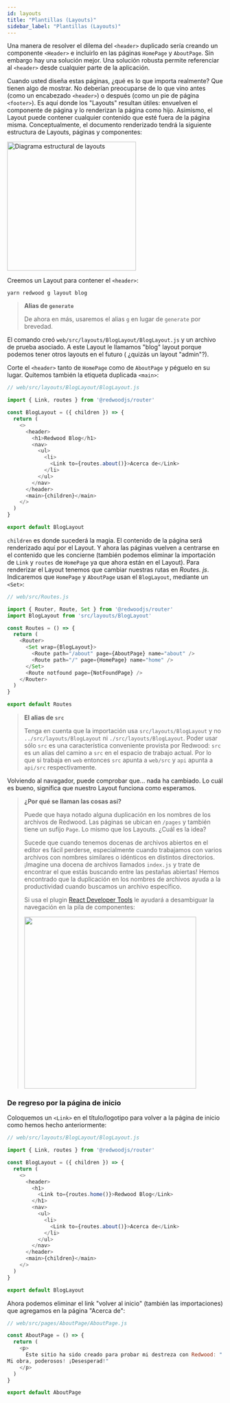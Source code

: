 ```yaml
---
id: layouts
title: "Plantillas (Layouts)"
sidebar_label: "Plantillas (Layouts)"
---
```


Una manera de resolver el dilema del `<header>` duplicado sería creando un componente `<Header>` e incluirlo en las páginas `HomePage` y `AboutPage`. Sin embargo hay una solución mejor. Una solución robusta permite referenciar al `<header>` desde cualquier parte de la aplicación.

Cuando usted diseña estas páginas, ¿qué es lo que importa realmente? Que tienen algo de mostrar. No deberían preocuparse de lo que vino antes (como un encabezado `<header>`) o después (como un pie de página `<footer>`). Es aquí donde los "Layouts" resultan útiles: envuelven el componente de página y lo renderizan la página como hijo. Asimismo, el Layout puede contener cualquier contenido que esté fuera de la página misma. Conceptualmente, el documento renderizado tendrá la siguiente estructura de Layouts, páginas y componentes:

<img src="https://user-images.githubusercontent.com/300/70486228-dc874500-1aa5-11ea-81d2-eab69eb96ec0.png" alt="Diagrama estructural de layouts" width="300" />

Creemos un Layout para contener el `<header>`:

    yarn redwood g layout blog

> **Alias de `generate`**
> 
> De ahora en más, usaremos el alias `g` en lugar de `generate` por brevedad.

El comando creó `web/src/layouts/BlogLayout/BlogLayout.js` y un archivo de prueba asociado. A este Layout le llamamos "blog" layout porque podemos tener otros layouts en el futuro ( ¿quizás un layout "admin"?).

Corte el `<header>` tanto de `HomePage` como de `AboutPage` y péguelo en su lugar. Quitemos también la etiqueta duplicada `<main>`:

```javascript {3,7-19}
// web/src/layouts/BlogLayout/BlogLayout.js

import { Link, routes } from '@redwoodjs/router'

const BlogLayout = ({ children }) => {
  return (
    <>
      <header>
        <h1>Redwood Blog</h1>
        <nav>
          <ul>
            <li>
              <Link to={routes.about()}>Acerca de</Link>
            </li>
          </ul>
        </nav>
      </header>
      <main>{children}</main>
    </>
  )
}

export default BlogLayout
```

`children` es donde sucederá la magia. El contenido de la página será renderizado aquí por el Layout. Y ahora las páginas vuelven a centrarse en el contenido que les concierne (también podemos eliminar la importación de `Link` y `routes` de `HomePage` ya que ahora están en el Layout). Para renderizar el Layout tenemos que cambiar nuestras rutas en *Routes. js*. Indicaremos que `HomePage` y `AboutPage` usan el `BlogLayout`, mediante un `<Set>`:

```javascript {3,4,9-12}
// web/src/Routes.js

import { Router, Route, Set } from '@redwoodjs/router'
import BlogLayout from 'src/layouts/BlogLayout'

const Routes = () => {
  return (
    <Router>
      <Set wrap={BlogLayout}>
        <Route path="/about" page={AboutPage} name="about" />
        <Route path="/" page={HomePage} name="home" />
      </Set>
      <Route notfound page={NotFoundPage} />
    </Router>
  )
}

export default Routes
```

> **El alias de `src`**
> 
> Tenga en cuenta que la importación usa `src/layouts/BlogLayout` y no `../src/layouts/BlogLayout` ni `./src/layouts/BlogLayout`. Poder usar sólo `src` es una característica conveniente provista por Redwood: `src` es un alias del camino a `src` en el espacio de trabajo actual. Por lo que si trabaja en `web` entonces `src` apunta a `web/src` y `api` apunta a `api/src` respectivamente.

Volviendo al navagador, puede comprobar que... nada ha cambiado. Lo cuál es bueno, significa que nuestro Layout funciona como esperamos.

> **¿Por qué se llaman las cosas así?**
> 
> Puede que haya notado alguna duplicación en los nombres de los archivos de Redwood. Las páginas se ubican en `/pages` y también tiene un sufijo `Page`. Lo mismo que los Layouts. ¿Cuál es la idea?
> 
> Sucede que cuando tenemos docenas de archivos abiertos en el editor es fácil perderse, especialmente cuando trabajamos con varios archivos con nombres similares o idénticos en distintos directorios. ¡Imagine una docena de archivos llamados `index.js` y trate de encontrar el que estás buscando entre las pestañas abiertas! Hemos encontrado que la duplicación en los nombres de archivos ayuda a la productividad cuando buscamos un archivo específico.
> 
> Si usa el plugin [React Developer Tools](https://chrome.google.com/webstore/detail/react-developer-tools/fmkadmapgofadopljbjfkapdkoienihi?hl=en) le ayudará a desambiguar la navegación en la pila de componentes:
> 
> <img src="https://user-images.githubusercontent.com/300/73025189-f970a100-3de3-11ea-9285-15c1116eb59a.png" width="400" />

### De regreso por la página de inicio

Coloquemos un `<Link>` en el título/logotipo para volver a la página de inicio como hemos hecho anteriormente:

```javascript {9-11}
// web/src/layouts/BlogLayout/BlogLayout.js

import { Link, routes } from '@redwoodjs/router'

const BlogLayout = ({ children }) => {
  return (
    <>
      <header>
        <h1>
          <Link to={routes.home()}>Redwood Blog</Link>
        </h1>
        <nav>
          <ul>
            <li>
              <Link to={routes.about()}>Acerca de</Link>
            </li>
          </ul>
        </nav>
      </header>
      <main>{children}</main>
    </>
  )
}

export default BlogLayout
```

Ahora podemos eliminar el link "volver al inicio" (también las importaciones) que agregamos en la página "Acerca de":

```javascript
// web/src/pages/AboutPage/AboutPage.js

const AboutPage = () => {
  return (
    <p>
      Este sitio ha sido creado para probar mi destreza con Redwood: "¡Mirad
Mi obra, poderosos! ¡Desesperad!"
    </p>
  )
}

export default AboutPage
```
